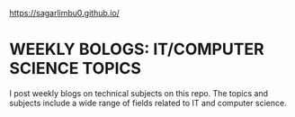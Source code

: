https://sagarlimbu0.github.io/

# WEEKLY BOLOGS: IT/COMPUTER SCIENCE TOPICS

I post weekly blogs on technical subjects on this repo. The topics and subjects include a wide range of fields related to IT and computer science. 
